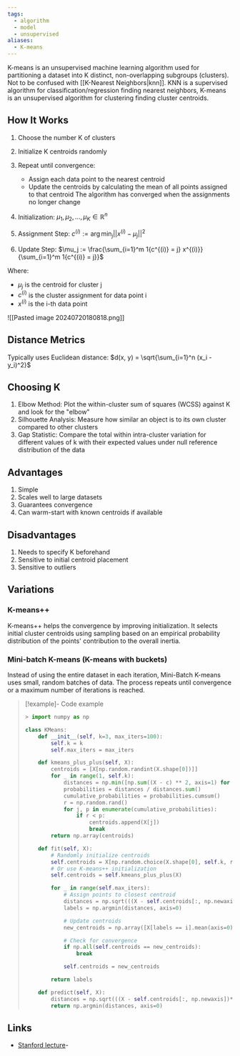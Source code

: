 ```yaml
---
tags:
  - algorithm
  - model
  - unsupervised
aliases:
  - K-means
---
```

K-means is an unsupervised machine learning algorithm used for partitioning a dataset into K distinct, non-overlapping subgroups (clusters).
Not to be confused with [[K-Nearest Neighbors|knn]]. KNN is a supervised algorithm for classification/regression finding nearest neighbors, K-means is an unsupervised algorithm for clustering finding cluster centroids.

## How It Works

1. Choose the number K of clusters
2. Initialize K centroids randomly
3. Repeat until convergence:
	- Assign each data point to the nearest centroid
	- Update the centroids by calculating the mean of all points assigned to that centroid
The algorithm has converged when the assignments no longer change

1. Initialization: $\mu_1, \mu_2, ..., \mu_K \in \mathbb{R}^n$
2. Assignment Step: $c^{(i)} := \arg\min_j ||x^{(i)} - \mu_j||^2$
3. Update Step: $\mu_j := \frac{\sum_{i=1}^m 1{c^{(i)} = j} x^{(i)}}{\sum_{i=1}^m 1{c^{(i)} = j}}$

Where:

- $\mu_j$ is the centroid for cluster j
- $c^{(i)}$ is the cluster assignment for data point i
- $x^{(i)}$ is the i-th data point

![[Pasted image 20240720180818.png]]

## Distance Metrics
Typically uses Euclidean distance: $d(x, y) = \sqrt{\sum_{i=1}^n (x_i - y_i)^2}$

## Choosing K

1. Elbow Method: Plot the within-cluster sum of squares (WCSS) against K and look for the "elbow"
2. Silhouette Analysis: Measure how similar an object is to its own cluster compared to other clusters
3. Gap Statistic: Compare the total within intra-cluster variation for different values of k with their expected values under null reference distribution of the data

## Advantages

1. Simple
2. Scales well to large datasets
3. Guarantees convergence
4. Can warm-start with known centroids if available

## Disadvantages

1. Needs to specify K beforehand
2. Sensitive to initial centroid placement
5. Sensitive to outliers

## Variations
### K-means++
K-means++ helps the convergence by improving initialization. It selects initial cluster centroids using sampling based on an empirical probability distribution of the points' contribution to the overall inertia.
### Mini-batch K-means (K-means with buckets)
Instead of using the entire dataset in each iteration, Mini-Batch K-means uses small, random batches of data. The process repeats until convergence or a maximum number of iterations is reached.

> [!example]- Code example
> ```python
>> import numpy as np
> 
> class KMeans:
>     def __init__(self, k=3, max_iters=100):
>         self.k = k
>         self.max_iters = max_iters
> 
>     def kmeans_plus_plus(self, X):
>         centroids = [X[np.random.randint(X.shape[0])]]
>         for _ in range(1, self.k):
>             distances = np.min([np.sum((X - c) ** 2, axis=1) for c in centroids], axis=0)
>             probabilities = distances / distances.sum()
>             cumulative_probabilities = probabilities.cumsum()
>             r = np.random.rand()
>             for j, p in enumerate(cumulative_probabilities):
>                 if r < p:
>                     centroids.append(X[j])
>                     break
>         return np.array(centroids)
> 
>     def fit(self, X):
>         # Randomly initialize centroids
>         self.centroids = X[np.random.choice(X.shape[0], self.k, replace=False)]
>         # Or use K-means++ initialization
>         self.centroids = self.kmeans_plus_plus(X)
> 
>         for _ in range(self.max_iters):
>             # Assign points to closest centroid
>             distances = np.sqrt(((X - self.centroids[:, np.newaxis])**2).sum(axis=2))
>             labels = np.argmin(distances, axis=0)
> 
>             # Update centroids
>             new_centroids = np.array([X[labels == i].mean(axis=0) for i in range(self.k)])
> 
>             # Check for convergence
>             if np.all(self.centroids == new_centroids):
>                 break
> 
>             self.centroids = new_centroids
> 
>         return labels
> 
>     def predict(self, X):
>         distances = np.sqrt(((X - self.centroids[:, np.newaxis])**2).sum(axis=2))
>         return np.argmin(distances, axis=0)

## Links
- [Stanford lecture](https://stanford.edu/~cpiech/cs221/handouts/kmeans.html)- 
